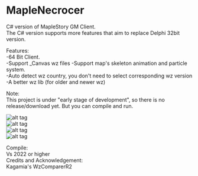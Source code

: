 # MapleNecrocer
C# version of MapleStory GM Client.  
The C# version supports more features that aim to replace Delphi 32bit version.  

Features:  
-64 Bit Client.  
-Support _Canvas wz files
-Support map's skeleton animation and particle system.  
-Auto detect wz country, you don't need to select corresponding wz version   
-A better wz lib (for older and newer wz)   

Note:  
This project is under "early stage of development", so there is no release/download yet. But you can compile and run.  

![alt tag](https://imgur.com/bgBOS1c.jpg"")  
![alt tag](https://i.imgur.com/bI1OhlG.jpg"")  
![alt tag](https://i.imgur.com/1wwsTem.jpg"")  
![alt tag](https://i.imgur.com/ELaZq9Y.jpg"")  


Compile:  
Vs 2022 or higher  
Credits and Acknowledgement:  
Kagamia's WzComparerR2  

